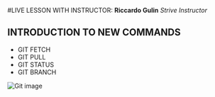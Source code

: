#LIVE LESSON WITH INSTRUCTOR:
**Riccardo Gulin**
_Strive Instructor_

## INTRODUCTION TO NEW COMMANDS

- GIT FETCH
- GIT PULL
- GIT STATUS
- GIT BRANCH

![Git image](/images/gitimage.png)
